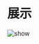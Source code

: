 # 展示
<img src="https://github.com/GugaLiz/GamePunishment/tree/br/2.x/images/demo1.gif" alt="show" />